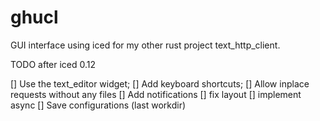 # ghucl

GUI interface using iced for my other rust project text_http_client.

TODO after iced 0.12

[] Use the text_editor widget;
[] Add keyboard shortcuts;
[] Allow inplace requests without any files
[] Add notifications
[] fix layout
[] implement async
[] Save configurations (last workdir)
